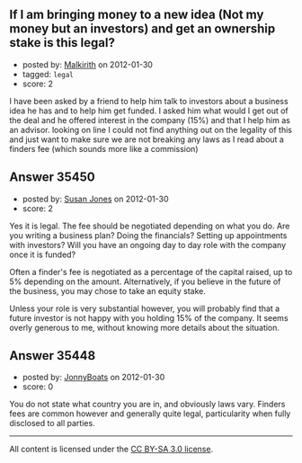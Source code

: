 ## If I am bringing money to a new idea (Not my money but an investors) and get an ownership stake is this legal?

- posted by: [Malkirith](https://stackexchange.com/users/-1/16070-malkirith) on 2012-01-30
- tagged: `legal`
- score: 2

I have been asked by a friend to help him talk to investors about a business idea he has and to help him get funded.  I asked him what would I get out of the deal and he offered interest in the company (15%) and that I help him as an advisor.  looking on line I could not find anything out on the legality of this and just want to make sure we are not breaking any laws as I read about a finders fee (which sounds more like a commission)


## Answer 35450

- posted by: [Susan Jones](https://stackexchange.com/users/-1/2737-susan-jones) on 2012-01-30
- score: 2

Yes it is legal. The fee should be negotiated depending on what you do. Are you writing a business plan? Doing the financials? Setting up appointments with investors? Will you have an ongoing day to day role with the company once it is funded?

Often a finder's fee is negotiated as a percentage of the capital raised, up to 5% depending on the amount. Alternatively, if you believe in the future of the business, you may chose to take an equity stake.

Unless your role is very substantial however, you will probably find that a future investor is not happy with you holding 15% of the company. It seems overly generous to me, without knowing more details about the situation. 


## Answer 35448

- posted by: [JonnyBoats](https://stackexchange.com/users/-1/3100-jonnyboats) on 2012-01-30
- score: 0

You do not state what country you are in, and obviously laws vary. Finders fees are common however and generally quite legal, particularity when fully disclosed to all parties.



---

All content is licensed under the [CC BY-SA 3.0 license](https://creativecommons.org/licenses/by-sa/3.0/).
